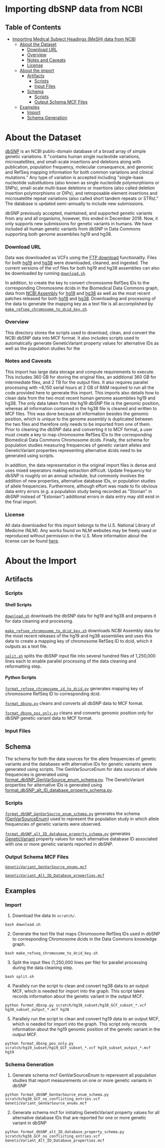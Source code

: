 # Importing dbSNP data from NCBI

## Table of Contents

- [Importing Medical Subject Headings (MeSH) data from NCBI](#importing-medical-subject-headings-mesh-data-from-ncbi)
  - [About the Dataset](#about-the-dataset)
    - [Download URL](#download-url)
    - [Overview](#overview)
    - [Notes and Caveats](#notes-and-caveats)
    - [License](#license)
  - [About the import](#about-the-import)
    - [Artifacts](#artifacts)
      - [Scripts](#scripts)
      - [Input Files](#input-files)
     - [Schema](#schema)
       - [Scripts](#scripts)
       - [Output Schema MCF Files](#output-schema-mcf-files)
  - [Examples](#examples)
    - [Import](#import)
    - [Schema Generation](#schema-generation)  

# About the Dataset
[dbSNP](https://www.ncbi.nlm.nih.gov/snp/?cmd=search) is an NCBI public-domain database of a broad array of simple genetic variations. It "contains human single nucleotide variations, microsatellites, and small-scale insertions and deletions along with publication, population frequency, molecular consequence, and genomic and RefSeq mapping information for both common variations and clinical mutations." Any type of variation is accepted including "single-base nucleotide substitutions (also known as single nucleotide polymorphisms or SNPs), small-scale multi-base deletions or insertions (also called deletion insertion polymorphisms or DIPs), and retroposable element insertions and microsatellite repeat variations (also called short tandem repeats or STRs)." The database is updated semi-annually to include new submissions. 

dbSNP previously accepted, maintained, and supported genetic variants from any and all organisms, however, this ended in December 2018. Now, it only supports new submissions for genetic variants in humans. We have included all human genetic variants from dbSNP in Data Commons supporting both genome assemblies hg19 and hg38.

### Download URL
Data was downloaded as VCFs using the [FTP download](https://ftp.ncbi.nih.gov/snp/latest_release/VCF/) functionality. Files for both [hg19](https://ftp.ncbi.nih.gov/snp/latest_release/VCF/GCF_000001405.25.gz) and [hg38](https://ftp.ncbi.nih.gov/snp/latest_release/VCF/GCF_000001405.38.gz) were downloaded, cleaned, and ingested. The current versions of the vcf files for both hg19 and hg38 assemblies can also be downloaded by running [`download.sh`](download.sh).

In addition, to create the key to convert chromosome RefSeq IDs to the corresponding Chromosome dcids in the Biomedical Data Commons graph, data from [NCBI Assembly](https://www.ncbi.nlm.nih.gov/assembly) for [hg19](https://ftp.ncbi.nlm.nih.gov/genomes/all/GCF/000/001/405/GCF_000001405.13_GRCh37/GCF_000001405.13_GRCh37_assembly_report.txt) and [hg38](https://www.ncbi.nlm.nih.gov/assembly/GCF_000001405.26) as well as the most recent patches released for both [hg19](https://ftp.ncbi.nlm.nih.gov/genomes/all/GCF/000/001/405/GCF_000001405.25_GRCh37.p13/GCF_000001405.25_GRCh37.p13_assembly_report.txt) and [hg38](https://ftp.ncbi.nlm.nih.gov/genomes/all/GCF/000/001/405/GCF_000001405.40_GRCh38.p14/GCF_000001405.40_GRCh38.p14_assembly_report.txt). Downloading and processing of the data to generate the mapping key as a text file is all accomplished by [`make_refseq_chromosome_to_dcid_key.sh`](make_refseq_chromosome_to_dcid_key.sh).

### Overview

This directory stores the scripts used to download, clean, and convert the NCBI dbSNP data into MCF format. It also includes scripts used to automatically generate GeneticVariant property values for alternative IDs as well as the population studies for the

### Notes and Caveats

This import has large data storage and compute requirements to execute. This includes 360 GB for storing the original files, an additional 360 GB for intermediate files, and 2 TB for the output files. It also requires parallel processing with ~6,150 serial hours at 2 GB of RAM required to run all the code provided here to generate this import. This imports also details how to clean data from the two most recent human genome assemblies hg19 and hg38. The only data taken from the hg19 dbSNP file is the genomic position, whereas all information contained in the hg38 file is cleaned and written to MCF files. This was done because all information besides the genomic position, which is unique to the genome assembly is duplicated between the two files and therefore only needs to be imported from one of them. Prior to cleaning the dbSNP data and converting it to MCF format, a user must create a key to map chromosome RefSeq IDs to the corresponding Biomedical Data Commons Chromosome dcids. Finally, the schema for population studies measuring frequencies of genetic variant alleles and GeneticVariant properties representing alternative dcids need to be generated using scripts.

In addition, the data representation in the original import files is dense and uses mixed seperators making extraction difficult. Update frequency for dbSNP is roughly on an annual schedule, but commonly involves the addition of new properties, alternative database IDs, or population studies of allele frequencies. Furthermore, although effort was made to fix obvious data entry errors (e.g. a population study being recorded as "Stonian" in dbSNP instead of "Estonian") additional errors in data entry may still exist in the final import.

### License

All data downloaded for this import belongs to the U.S. National Library of Medicine (NLM). Any works found on NLM websites may be freely used or reproduced without permission in the U.S. More information about the license can be found [here](https://www.nlm.nih.gov/web_policies.html).

# About the Import

## Artifacts

### Scripts

#### Shell Scripts
[`download.sh`](download.sh) downloads the dbSNP data for hg19 and hg38 and prepares it for data cleaning and processing.

[`make_refseq_chromosome_to_dcid_key.sh`](make_refseq_chromosome_to_dcid_key.sh) downloads NCBI Assembly data for the most recent releases of the hg19 and hg38 assemblies and uses this data to create a mapping key of chromosome RefSeq ID to dcid, which it outputs as a text file.

[`split.sh`](split.sh) splits the dbSNP input file into several hundred files of 1,250,000 lines each to enable parallel processing of the data cleaning and reformatting step.

#### Python Scripts

[`format_refseq_chromosome_id_to_dcid.py`](format_refseq_chromosome_id_to_dcid.py) generates mapping key of chromosome RefSeq ID to corresponding dcid.

[`format_dbsnp.py`](format_dbsnp.py) cleans and converts all dbSNP data to MCF format.

[`format_dbsnp_pos_only.py`](format_dbsnp_pos_only.py) cleans and converts genomic position only for dbSNP genetic variant data to MCF format.

### Input Files

## Schema
The schema for both the data sources for the allele frequencies of genetic variants and the databases with alternative IDs for genetic variants were generated using scripts. The GenVarSourceEnum for data sources of allele frequencies is generated using [format_dbSNP_GenVarSource_enum_schema.py](schema/format_dbSNP_GenVarSource_enum_schema.py). The GeneticVariant properties for alternative IDs is generated using [format_dbSNP_alt_ID_database_property_schema.py](schema/format_dbSNP_alt_ID_database_property_schema.py).

### Scripts
[`format_dbSNP_GenVarSource_enum_schema.py`](schema/format_dbSNP_GenVarSource_enum_schema.py) generates the schema ([GenVarSourceEnum](https://datacommons.org/browser/GenVarSourceEnum)) used to represent the population study in which allele frequencies of genetic variants were observed.

[`format_dbSNP_alt_ID_database_property_schema.py`](schema/format_dbSNP_alt_ID_database_property_schema.py) generates [GeneticVariant](https://datacommons.org/browser/GeneticVariant) property values for each alternative database ID associated with one or more genetic variants reported in dbSNP.

### Output Schema MCF Files

[`GeneticVariant_GenVarSource_enums.mcf`](schema/GeneticVariant_GenVarSource_enums.mcf)

[`GeneticVariant_Alt_ID_Database_properties.mcf`](schema/GeneticVariant_Alt_ID_Database_properties.mcf)

## Examples

### Import

1. Download the data to `scratch/`.

```
bash download.sh
```

2. Generate the text file that maps Chromosome RefSeq IDs used in dbSNP to corresponding Chromosome dcids in the Data Commons knowledge graph.

```
bash make_refseq_chromosome_to_dcid_key.sh
```

3. Split the input files (1,250,000 lines per file) for parallel processing during the data cleaning step.

```
bash split.sh
```

4. Parallely run the script to clean and convert hg38 data to an output MCF, which is needed for import into the graph. This script takes records information about the genetic variant in the output MCF.

```
python format_dbsnp.py scratch/hg38_subset/hg38_GCF_subset_*.vcf hg38_subset_output_*.mcf hg38
```

5. Parallely run the script to clean and convert hg19 data to an output MCF, which is needed for import into the graph. This script only records information about the hg19 genomic position of the genetic variant in the output MCF.

```
python format_dbsnp_pos_only.py scratch/hg19_subset/hg19_GCF_subset_*.vcf hg19_subset_output_*.mcf hg19
```

### Schema Generation

1. Generate schema mcf GenVarSourceEnum to reperesent all population studies that report measurements on one or more genetic variants in dbSNP

```
python format_dbSNP_GenVarSource_enum_schema.py scratch/hg38_GCF_no_conflicting_entries.vcf GeneticVariant_GenVarSource_enums.mcf
```

2. Generate schema mcf for initiating GeneticVariant property values for all alternative database IDs that are reported for one or more genetic variant in dbSNP

```
python format_dbSNP_alt_ID_database_property_schema.py scratch/hg38_GCF_no_conflicting_entries.vcf GeneticVariant_Alt_ID_Database_properties.mcf
```
